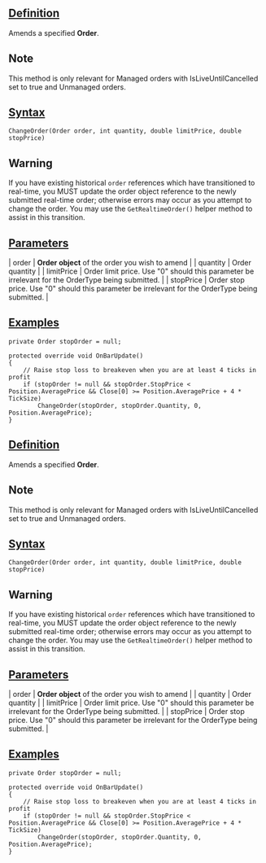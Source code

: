 ## [Definition](https://developer.ninjatrader.com/docs/desktop/changeorder\#definition)

Amends a specified **Order**.

## Note

This method is only relevant for Managed orders with IsLiveUntilCancelled set to true and Unmanaged orders.

## [Syntax](https://developer.ninjatrader.com/docs/desktop/changeorder\#syntax)

`ChangeOrder(Order order, int quantity, double limitPrice, double stopPrice)`

## Warning

If you have existing historical `order` references which have transitioned to real-time, you MUST update the order object reference to the newly submitted real-time order; otherwise errors may occur as you attempt to change the order. You may use the `GetRealtimeOrder()` helper method to assist in this transition.

## [Parameters](https://developer.ninjatrader.com/docs/desktop/changeorder\#parameters)

| order | **Order object** of the order you wish to amend |
| quantity | Order quantity |
| limitPrice | Order limit price. Use "0" should this parameter be irrelevant for the OrderType being submitted. |
| stopPrice | Order stop price. Use "0" should this parameter be irrelevant for the OrderType being submitted. |

## [Examples](https://developer.ninjatrader.com/docs/desktop/changeorder\#examples)

```jsx-150469391 csharp
private Order stopOrder = null;

protected override void OnBarUpdate()
{
    // Raise stop loss to breakeven when you are at least 4 ticks in profit
    if (stopOrder != null && stopOrder.StopPrice < Position.AveragePrice && Close[0] >= Position.AveragePrice + 4 * TickSize)
        ChangeOrder(stopOrder, stopOrder.Quantity, 0, Position.AveragePrice);
}

```

## [Definition](https://developer.ninjatrader.com/docs/desktop/changeorder\#definition)

Amends a specified **Order**.

## Note

This method is only relevant for Managed orders with IsLiveUntilCancelled set to true and Unmanaged orders.

## [Syntax](https://developer.ninjatrader.com/docs/desktop/changeorder\#syntax)

`ChangeOrder(Order order, int quantity, double limitPrice, double stopPrice)`

## Warning

If you have existing historical `order` references which have transitioned to real-time, you MUST update the order object reference to the newly submitted real-time order; otherwise errors may occur as you attempt to change the order. You may use the `GetRealtimeOrder()` helper method to assist in this transition.

## [Parameters](https://developer.ninjatrader.com/docs/desktop/changeorder\#parameters)

| order | **Order object** of the order you wish to amend |
| quantity | Order quantity |
| limitPrice | Order limit price. Use "0" should this parameter be irrelevant for the OrderType being submitted. |
| stopPrice | Order stop price. Use "0" should this parameter be irrelevant for the OrderType being submitted. |

## [Examples](https://developer.ninjatrader.com/docs/desktop/changeorder\#examples)

```jsx-150469391 csharp
private Order stopOrder = null;

protected override void OnBarUpdate()
{
    // Raise stop loss to breakeven when you are at least 4 ticks in profit
    if (stopOrder != null && stopOrder.StopPrice < Position.AveragePrice && Close[0] >= Position.AveragePrice + 4 * TickSize)
        ChangeOrder(stopOrder, stopOrder.Quantity, 0, Position.AveragePrice);
}

```